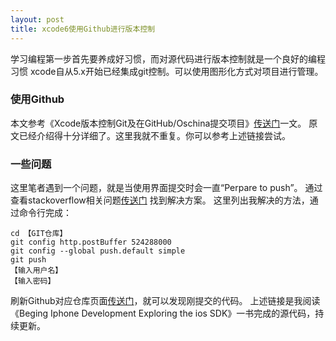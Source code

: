 ```yaml
---
layout: post
title: xcode6使用Github进行版本控制
---
```


学习编程第一步首先要养成好习惯，而对源代码进行版本控制就是一个良好的编程习惯
xcode自从5.x开始已经集成git控制。可以使用图形化方式对项目进行管理。

### 使用Github

本文参考《Xcode版本控制Git及在GitHub/Oschina提交项目》[传送门](http://m.blog.csdn.net/blog/g1jun/25422953)一文。
原文已经介绍得十分详细了。这里我就不重复。你可以参考上述链接尝试。

### 一些问题

这里笔者遇到一个问题，就是当使用界面提交时会一直“Perpare to push”。 通过查看stackoverflow相关问题[传送门](http://stackoverflow.com/questions/11968353/cannot-push-to-remote-git-repository)
找到解决方案。 这里列出我解决的方法，通过命令行完成：

```
cd 【GIT仓库】
git config http.postBuffer 524288000
git config --global push.default simple
git push
【输入用户名】
【输入密码】
```
刷新Github对应仓库页面[传送门](https://github.com/summit4you/BID)，就可以发现刚提交的代码。
上述链接是我阅读《Beging Iphone Development Exploring the ios SDK》一书完成的源代码，持续更新。

